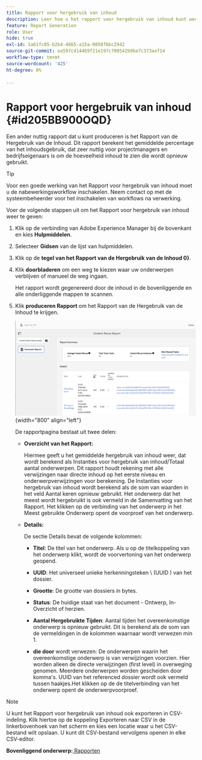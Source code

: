 ```yaml
---
title: Rapport voor hergebruik van inhoud
description: Leer hoe u het rapport voor hergebruik van inhoud kunt weergeven in AEM Guides. Genereer het rapport om het percentage voor hergebruik van de inhoud te zoeken.
feature: Report Generation
role: User
hide: true
exl-id: 1a61fc05-b2b4-4665-a15a-0058fbbc2942
source-git-commit: ea597cd14469f21e197c700542b9be7c373aef14
workflow-type: tm+mt
source-wordcount: '425'
ht-degree: 0%

---
```


# Rapport voor hergebruik van inhoud {#id205BB900OQD}

Een ander nuttig rapport dat u kunt produceren is het Rapport van de Hergebruik van de Inhoud. Dit rapport berekent het gemiddelde percentage van het inhoudsgebruik, dat zeer nuttig voor projectmanagers en bedrijfseigenaars is om de hoeveelheid inhoud te zien die wordt opnieuw gebruikt.

>[!TIP]
>
> Voor een goede werking van het Rapport voor hergebruik van inhoud moet u de nabewerkingsworkflow inschakelen. Neem contact op met de systeembeheerder voor het inschakelen van workflows na verwerking.

Voer de volgende stappen uit om het Rapport voor hergebruik van inhoud weer te geven:

1. Klik op de verbinding van Adobe Experience Manager bij de bovenkant en kies **Hulpmiddelen**.

1. Selecteer **Gidsen** van de lijst van hulpmiddelen.

1. Klik op de **tegel van het Rapport van de Hergebruik van de Inhoud 0}**.

1. Klik **doorbladeren** om een weg te kiezen waar uw onderwerpen verblijven of manueel de weg ingaan.

   Het rapport wordt gegenereerd door de inhoud in de bovenliggende en alle onderliggende mappen te scannen.

1. Klik **produceren Rapport** om het Rapport van de Hergebruik van de Inhoud te krijgen.

   ![](images/content-reuse-uuid.png){width="800" align="left"}

   De rapportpagina bestaat uit twee delen:

   - **Overzicht van het Rapport:**

     Hiermee geeft u het gemiddelde hergebruik van inhoud weer, dat wordt berekend als Instanties voor hergebruik van inhoud/Totaal aantal onderwerpen. Dit rapport houdt rekening met alle verwijzingen naar directe inhoud op het eerste niveau en onderwerpverwijzingen voor berekening. De Instanties voor hergebruik van inhoud wordt berekend als de som van waarden in het veld Aantal keren opnieuw gebruikt. Het onderwerp dat het meest wordt hergebruikt is ook vermeld in de Samenvatting van het Rapport. Het klikken op de verbinding van het onderwerp in het Meest gebruikte Onderwerp opent de voorproef van het onderwerp.

   - **Details:**

     De sectie Details bevat de volgende kolommen:

      - **Titel**: De titel van het onderwerp. Als u op de titelkoppeling van het onderwerp klikt, wordt de voorvertoning van het onderwerp geopend.

      - **UUID**: Het universeel unieke herkenningsteken \ (UUID \) van het dossier.

      - **Grootte**: De grootte van dossiers in bytes.

      - **Status**: De huidige staat van het document - Ontwerp, In-Overzicht of herzien.

      - **Aantal Hergebruikte Tijden**: Aantal tijden het overeenkomstige onderwerp is opnieuw gebruikt. Dit is berekend als de som van de vermeldingen in de kolommen waarnaar wordt verwezen min 1.

      - **die door** wordt verwezen: De onderwerpen waarin het overeenkomstige onderwerp is van verwijzingen voorzien. Hier worden alleen de directe verwijzingen \(first level\) in overweging genomen. Meerdere onderwerpen worden gescheiden door komma&#39;s. UUID van het referenced dossier wordt ook vermeld tussen haakjes.Het klikken op de de titelverbinding van het onderwerp opent de onderwerpvoorproef.


>[!NOTE]
>
> U kunt het Rapport voor hergebruik van inhoud ook exporteren in CSV-indeling. Klik hiertoe op de koppeling Exporteren naar CSV in de linkerbovenhoek van het scherm en kies een locatie waar u het CSV-bestand wilt opslaan. U kunt dit CSV-bestand vervolgens openen in elke CSV-editor.

**Bovenliggend onderwerp:**[ Rapporten ](reports-intro.md)

